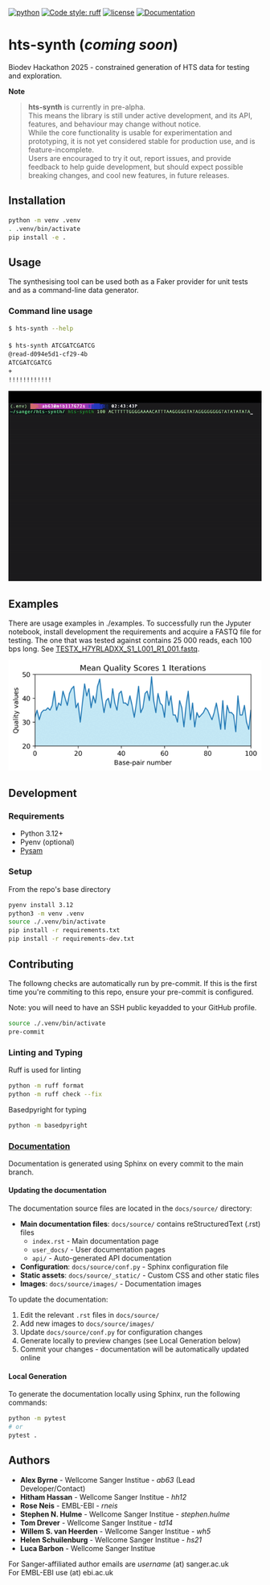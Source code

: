 [![python](https://img.shields.io/badge/Python-3.12-blue?style=for-the-badge&logo=python&logoColor=FFD43B)](https://docs.python.org/3.12/)
[![Code style: ruff](https://img.shields.io/badge/code%20style-ruff-D7FF64?style=for-the-badge&logo=ruff)](https://docs.astral.sh/ruff/)
[![license](https://img.shields.io/badge/License-MIT-a51931?style=for-the-badge)](LICENSE.txt)
[![Documentation](https://img.shields.io/badge/Documentation-Online-blue?style=for-the-badge&logo=readthedocs)](https://blex-max.github.io/hts-synth/)

# hts-synth (*coming soon*)

Biodev Hackathon 2025 - constrained generation of HTS data for testing and exploration.

**Note**  
> **hts-synth** is currently in pre-alpha.  
> This means the library is still under active development, and its API, features, and behaviour may change without notice.  
> While the core functionality is usable for experimentation and prototyping, it is not yet considered stable for production use, and is feature-incomplete.  
> Users are encouraged to try it out, report issues, and provide feedback to help guide development, but should expect possible breaking changes, and cool new features, in future releases.


## Installation

```sh
python -m venv .venv
. .venv/bin/activate
pip install -e .
```

## Usage

The synthesising tool can be used both as a Faker provider for unit tests and as a command-line data generator.

### Command line usage

```sh
$ hts-synth --help

$ hts-synth ATCGATCGATCG
@read-d094e5d1-cf29-4b
ATCGATCGATCG
+
!!!!!!!!!!!!
```

![Example command line usage](docs/source/images/hts-synth-fastq-gen2.gif)

## Examples

There are usage examples in ./examples. To successfully run the Jyputer notebook, install development the requirements and acquire a FASTQ file for testing. The one that was tested against contains 25 000 reads, each 100 bps long. See [TESTX_H7YRLADXX_S1_L001_R1_001.fastq](https://github.com/hartwigmedical/testdata/tree/master/100k_reads_hiseq/TESTX).

![Mean Quality Scores](docs/source/images/mean-quality-scores.gif)

## Development

### Requirements

- Python 3.12+
- Pyenv (optional)
- [Pysam](https://github.com/pysam-developers/pysam)

### Setup

From the repo's base directory

```sh
pyenv install 3.12
python3 -m venv .venv
source ./.venv/bin/activate
pip install -r requirements.txt
pip install -r requirements-dev.txt
```

## Contributing

The followng checks are automatically run by pre-commit.
If this is the first time you're commiting to this repo, ensure your pre-commit is configured.

Note: you will need to have an SSH public keyadded to your GitHub profile.

```bash
source ./.venv/bin/activate
pre-commit
```

### Linting and Typing

Ruff is used for linting

```sh
python -m ruff format
python -m ruff check --fix
```

Basedpyright for typing

```sh
python -m basedpyright
```

### [Documentation](https://blex-max.github.io/hts-synth/)
Documentation is generated using Sphinx on every commit to the main branch.

#### Updating the documentation

The documentation source files are located in the `docs/source/` directory:

- **Main documentation files**: `docs/source/` contains reStructuredText (.rst) files
  - `index.rst` - Main documentation page
  - `user_docs/` - User documentation pages
  - `api/` - Auto-generated API documentation
- **Configuration**: `docs/source/conf.py` - Sphinx configuration file
- **Static assets**: `docs/source/_static/` - Custom CSS and other static files
- **Images**: `docs/source/images/` - Documentation images

To update the documentation:
1. Edit the relevant `.rst` files in `docs/source/`
2. Add new images to `docs/source/images/`
3. Update `docs/source/conf.py` for configuration changes
4. Generate locally to preview changes (see Local Generation below)
5. Commit your changes - documentation will be automatically updated online

#### Local Generation
To generate the documentation locally using Sphinx, run the following commands:

```sh
python -m pytest
# or
pytest .
```
  
## Authors

- **Alex Byrne** - Wellcome Sanger Institue - *ab63*  (Lead Developer/Contact)
- **Hitham Hassan** - Wellcome Sanger Institue - *hh12*
- **Rose Neis** - EMBL-EBI - *rneis*
- **Stephen N. Hulme** - Wellcome Sanger Institue - *stephen.hulme*
- **Tom Drever** - Wellcome Sanger Institue - *td14*
- **Willem S. van Heerden** - Wellcome Sanger Institue - *wh5*
- **Helen Schuilenburg** - Wellcome Sanger Institue - *hs21*
- **Luca Barbon** - Wellcome Sanger Institue

For Sanger-affiliated author emails are *username* (at) sanger.ac.uk  
For EMBL-EBI use (at) ebi.ac.uk

